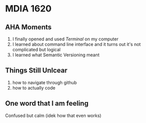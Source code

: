 # MDIA 1620

## AHA Moments
1. I finally opened and used *Terminal* on my computer
2. I learned about command line interface and it turns out it's not complicated but logical
3. I learned what Semantic Versioning meant

## Things Still Unlcear
1. how  to navigate through github
2. how to actually code

## One word that I am feeling
Confused but calm (idek how that even works)
